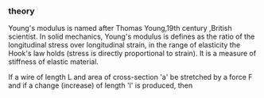 ### theory

Young's modulus is named after Thomas Young,19th century ,British scientist. In solid mechanics, Young's modulus is defines as the ratio of the longitudinal  stress over longitudinal strain, in the range of elasticity  the Hook's law holds (stress is directly proportional to strain). It is a measure of stiffness of elastic material.

If a wire of length L and area of cross-section 'a' be stretched by a force F and if a change (increase) of length 'l' is produced, then

